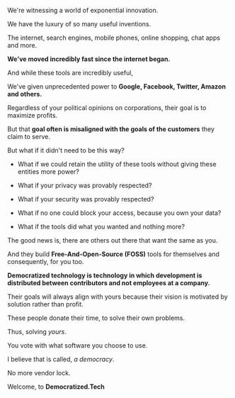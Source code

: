 We're witnessing a world of exponential innovation.

We have the luxury of so many useful inventions.

The internet, search engines, mobile phones, online shopping, chat apps and more.

**We've moved incredibly fast since the internet began.**

And while these tools are incredibly useful,

We've given unprecedented power to **Google, Facebook, Twitter, Amazon and others.**

Regardless of your political opinions on corporations, their goal is to maximize profits.

But that **goal often is misaligned with the goals of the customers** they claim to serve.

But what if it didn't need to be this way?

- What if we could retain the utility of these tools without giving these entities more power?

- What if your privacy was provably respected?

- What if your security was provably respected?

- What if no one could block your access, because you own your data?

- What if the tools did what you wanted and nothing more?

The good news is, there are others out there that want the same as you.

And they build **Free-And-Open-Source (FOSS)** tools for themselves and consequently, for you too.

**Democratized technology is technology in which development is distributed between contributors and not employees at a company.**

Their goals will always align with yours because their vision is motivated by solution rather
than profit.

These people donate their time, to solve their own problems.

Thus, solving _yours_.

You vote with what software you choose to use.

I believe that is called, _a democracy_.

No more vendor lock.

Welcome, to **Democratized.Tech**
